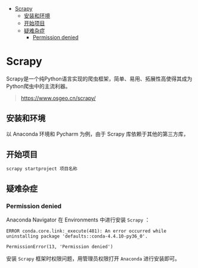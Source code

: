 <!-- TOC -->

- [Scrapy](#scrapy)
    - [安装和环境](#安装和环境)
    - [开始项目](#开始项目)
    - [疑难杂症](#疑难杂症)
        - [Permission denied](#permission-denied)

<!-- /TOC -->


<a id="markdown-scrapy" name="scrapy"></a>
# Scrapy
Scrapy是一个纯Python语言实现的爬虫框架，简单、易用、拓展性高使得其成为Python爬虫中的主流利器。

> https://www.osgeo.cn/scrapy/

<a id="markdown-安装和环境" name="安装和环境"></a>
## 安装和环境
以 Anaconda 环境和 Pycharm 为例，由于 Scrapy 库依赖于其他的第三方库，


<a id="markdown-开始项目" name="开始项目"></a>
## 开始项目

```bash
scrapy startproject 项目名称
```

<a id="markdown-疑难杂症" name="疑难杂症"></a>
## 疑难杂症

<a id="markdown-permission-denied" name="permission-denied"></a>
### Permission denied

Anaconda Navigator 在 Environments 中进行安装 `Scrapy` ：

```
ERROR conda.core.link:_execute(481): An error occurred while uninstalling package 'defaults::conda-4.4.10-py36_0'.

PermissionError(13, 'Permission denied')
```

安装 `Scrapy` 框架时权限问题，用管理员权限打开 `Anaconda` 进行安装即可。


